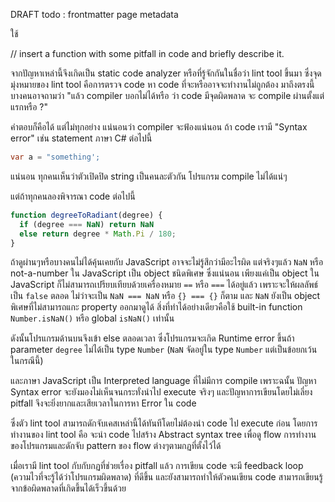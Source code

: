 DRAFT
todo : frontmatter page metadata

ใช้

// insert a function with some pitfall in code and briefly describe it.

จากปัญหาเหล่านี้จึงเกิดเป็น static code analyzer หรือที่รู้จักกันในชื่อว่า lint tool ขึ้นมา
ซึ่งจุดมุ่งหมายของ lint tool คือการตรวจ code หา code ที่จะหรืออาจจะทำงานไม่ถูกต้อง
มาถึงตรงนี้บางคนอาจถามว่า "แล้ว compiler บอกไม่ได้หรือ ว่า code มีจุดผิดพลาด จะ compile ผ่านตั้งแต่แรกหรือ ?"

คำตอบก็คือได้ แต่ไม่ทุกอย่าง แน่นอนว่า compiler จะฟ้องแน่นอน ถ้า code เรามี "Syntax error" 
เช่น statement ภาษา C# ต่อไปนี้
```csharp
var a = "something';
```
แน่นอน ทุกคนเห็นว่าตัวเปิดปิด string เป็นคนละตัวกัน โปรแกรม compile ไม่ได้แน่ๆ

แต่ถ้าทุกคนลองพิจารณา code ต่อไปนี้

```javascript
function degreeToRadiant(degree) {
  if (degree === NaN) return NaN
  else return degree * Math.Pi / 180;
}
```

ถ้าดูผ่านๆหรือบางคนไม่ได้คุ้นเคยกับ JavaScript อาจจะไม่รู้สึกว่ามีอะไรผิด
แต่จริงๆแล้ว `NaN` หรือ not-a-number ใน JavaScript เป็น object ชนิดพิเศษ
ซึ่งแน่นอน เพียงแค่เป็น object ใน JavaScript ก็ไม่สามารถเปรียบเทียบด้วยเครื่องหมาย `==` หรือ `===` ได้อยู่แล้ว
เพราะจะให้ผลลัพธ์เป็น `false` ตลอด ไม่ว่าจะเป็น `NaN === NaN` หรือ `{} === {}` ก็ตาม
และ `NaN` ยังเป็น object พิเศษที่ไม่สามารถแกะ property ออกมาดูได้ 
สิ่งที่ทำได้อย่างเดียวคือใช้ built-in function `Number.isNaN()` หรือ global `isNaN()` เท่านั้น

ดังนั้นโปรแกรมด้านบนจึงเข้า else ตลอดเวลา ซึ่งโปรแกรมจะเกิด Runtime error ขึ้นถ้า parameter `degree`
ไม่ได้เป็น type `Number` (`NaN` จัดอยู่ใน type `Number` แต่เป็นข้อยกเว้นในกรณีนี้)

และภาษา JavaScript เป็น Interpreted language ที่ไม่มีการ compile เพราะฉนั้น
ปัญหา Syntax error จะยังมองไม่เห็นจนกระทั่งนำไป execute จริงๆ
และปัญหาการเขียนโดยไม่เลี่ยง pitfall จึงจะยิ่งยากและเสียเวลาในการหา Error ใน code

ซึ่งตัว lint tool สามารถดักจับเคสเหล่านี้ได้ทันทีโดยไม่ต้องนำ code ไป execute ก่อน
โดยการทำงานของ lint tool คือ จะนำ code ไปสร้าง Abstract syntax tree
เพื่อดู flow การทำงานของโปรแกรมและดักจับ pattern ของ flow ต่างๆตามกฏที่ตั้งไว้ได้

เมื่อเรามี lint tool กับกับกฏที่ช่วยเรื่อง pitfall แล้ว
การเขียน code จะมี feedback loop (ความไวที่จะรู้ได้ว่าโปรแกรมผิดพลาด) ที่ดีขึ้น
และยังสามารถทำให้ตัวคนเขียน code สามารถเขียนรู้จากข้อผิดพลาดที่เกิดขึ้นได้เร็วขึ้นด้วย
